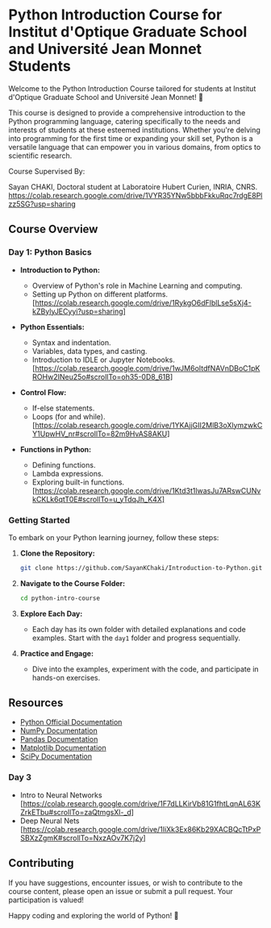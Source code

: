 # Python Introduction Course for Institut d'Optique Graduate School and Université Jean Monnet Students

Welcome to the Python Introduction Course tailored for students at Institut d'Optique Graduate School and Université Jean Monnet! 🐍

This course is designed to provide a comprehensive introduction to the Python programming language, catering specifically to the needs and interests of students at these esteemed institutions. Whether you're delving into programming for the first time or expanding your skill set, Python is a versatile language that can empower you in various domains, from optics to scientific research.

Course Supervised By:

Sayan CHAKI, Doctoral student at Laboratoire Hubert Curien, INRIA, CNRS.
https://colab.research.google.com/drive/1VYR35YNw5bbbFkkuRqc7rdgE8Plzz5SG?usp=sharing
## Course Overview

### Day 1: Python Basics

- **Introduction to Python:**
  - Overview of Python's role in Machine Learning and  computing.
  - Setting up Python on different platforms.
[https://colab.research.google.com/drive/1RykgO6dFlblLse5sXj4-kZBylyJECyyi?usp=sharing]

- **Python Essentials:**
  - Syntax and indentation.
  - Variables, data types, and casting.
  - Introduction to IDLE or Jupyter Notebooks.
 [https://colab.research.google.com/drive/1wJM6oItdfNAVnDBoC1pKROHw2INeu25o#scrollTo=oh35-0D8_61B]
    
- **Control Flow:**
  - If-else statements.
  - Loops (for and while).
  [https://colab.research.google.com/drive/1YKAjjGII2MlB3oXlymzwkCY1UpwHV_nr#scrollTo=82m9HvAS8AKU]

- **Functions in Python:**
  - Defining functions.
  - Lambda expressions.
  - Exploring built-in functions.
[https://colab.research.google.com/drive/1Ktd3t1lwasJu7ARswCUNvkCKLk6qtT0E#scrollTo=u_yTdqJh_K4X]

### Getting Started

To embark on your Python learning journey, follow these steps:

1. **Clone the Repository:**
   ```bash
   git clone https://github.com/SayanKChaki/Introduction-to-Python.git
   ```

2. **Navigate to the Course Folder:**
   ```bash
   cd python-intro-course
   ```

3. **Explore Each Day:**
   - Each day has its own folder with detailed explanations and code examples. Start with the `day1` folder and progress sequentially.

4. **Practice and Engage:**
   - Dive into the examples, experiment with the code, and participate in hands-on exercises.

## Resources

- [Python Official Documentation](https://docs.python.org/3/)
- [NumPy Documentation](https://numpy.org/doc/)
- [Pandas Documentation](https://pandas.pydata.org/docs/)
- [Matplotlib Documentation](https://matplotlib.org/stable/contents.html)
- [SciPy Documentation](https://docs.scipy.org/doc/)

### Day 3

- Intro to Neural Networks [https://colab.research.google.com/drive/1F7dLLKirVb81G1fhtLqnAL63KZrkETbu#scrollTo=zaQtmgsXl-_d] 
- Deep Neural Nets [https://colab.research.google.com/drive/1IiXk3Ex86Kb29XACBQcTtPxPSBXzZgmK#scrollTo=NxzAOv7K7j2y]

## Contributing

If you have suggestions, encounter issues, or wish to contribute to the course content, please open an issue or submit a pull request. Your participation is valued!

Happy coding and exploring the world of Python! 🚀
